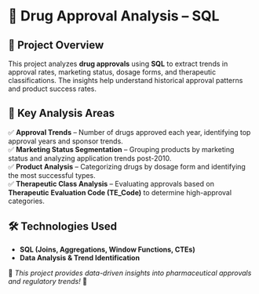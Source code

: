 # 💊 Drug Approval Analysis – SQL  

## 📌 Project Overview  
This project analyzes **drug approvals** using **SQL** to extract trends in approval rates, marketing status, dosage forms, and therapeutic classifications. The insights help understand historical approval patterns and product success rates.  

## 🎯 Key Analysis Areas  
✅ **Approval Trends** – Number of drugs approved each year, identifying top approval years and sponsor trends.  
✅ **Marketing Status Segmentation** – Grouping products by marketing status and analyzing application trends post-2010.  
✅ **Product Analysis** – Categorizing drugs by dosage form and identifying the most successful types.  
✅ **Therapeutic Class Analysis** – Evaluating approvals based on **Therapeutic Evaluation Code (TE_Code)** to determine high-approval categories.  

## 🛠️ Technologies Used  
- **SQL (Joins, Aggregations, Window Functions, CTEs)**  
- **Data Analysis & Trend Identification**  

📌 *This project provides data-driven insights into pharmaceutical approvals and regulatory trends!* 🚀  
